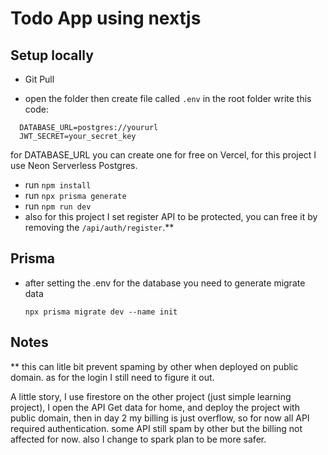 # Todo App using nextjs

## Setup locally

- Git Pull

- open the folder then create file called `.env` in the root folder write this code:
```
  DATABASE_URL=postgres://yoururl
  JWT_SECRET=your_secret_key
```

for DATABASE_URL you can create one for free on Vercel, for this project I use Neon Serverless Postgres.

- run `npm install`
- run `npx prisma generate`
- run `npm run dev`
- also for this project I set register API to be protected, you can free it by removing the `/api/auth/register`.**



## Prisma
- after setting the .env for the database you need to generate migrate data

  `npx prisma migrate dev --name init`


## Notes
** this can litle bit prevent spaming by other when deployed on public domain. as for the login I still need to figure it out.

A little story, I use firestore on the other project (just simple learning project), I open the API Get data for home, and deploy the project with public domain, then in day 2 my billing is just overflow, so for now all API required authentication. some API still spam by other but the billing not affected for now. also I change to spark plan to be more safer.